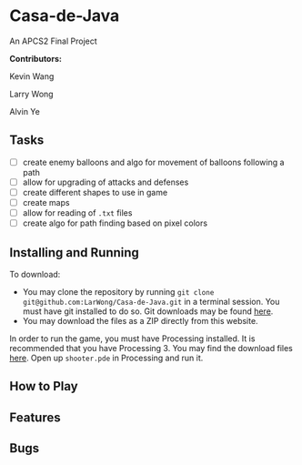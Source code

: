# Casa-de-Java

An APCS2 Final Project

**Contributors:**

Kevin Wang

Larry Wong

Alvin Ye

## Tasks

- [ ] create enemy balloons and algo for movement of balloons following a path
- [ ] allow for upgrading of attacks and defenses
- [ ] create different shapes to use in game
- [ ] create maps
- [ ] allow for reading of `.txt` files
- [ ] create algo for path finding based on pixel colors

## Installing and Running

To download:
- You may clone the repository by running `git clone git@github.com:LarWong/Casa-de-Java.git` in a terminal session. You must have git installed to do so. Git downloads may be found [here](https://git-scm.com/downloads).
- You may download the files as a ZIP directly from this website.

In order to run the game, you must have Processing installed. It is recommended that you have Processing 3. You may find the download files [here](https://processing.org/download/). Open up `shooter.pde` in Processing and run it.

## How to Play

## Features

## Bugs
